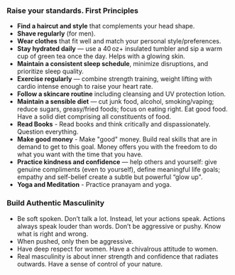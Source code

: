 ### Raise your standards. First Principles
- **Find a haircut and style** that complements your head shape.
- **Shave regularly** (for men).
- **Wear clothes** that fit well and match your personal style/preferences.
- **Stay hydrated daily** — use a 40 oz+ insulated tumbler and sip a warm cup of green tea once the day. Helps with a glowing skin.
- **Maintain a consistent sleep schedule**, minimize disruptions, and prioritize sleep quality.
- **Exercise regularly** — combine strength training, weight lifting with cardio intense enough to raise your heart rate.
- **Follow a skincare routine** including cleansing and UV protection lotion.
- **Maintain a sensible diet** — cut junk food, alcohol, smoking/vaping; reduce sugars, greasy/fried foods; focus on eating right. Eat good food. Have a solid diet comprising all constituents of food.
- **Read Books** - Read books and think critically and dispassionately. Question everything.
- **Make good money** - Make "good" money. Build real skills that are in demand to get to this goal. Money offers you with the freedom to do what you want with the time that you have. 
- **Practice kindness and confidence** — help others and yourself: give genuine compliments (even to yourself), define meaningful life goals; empathy and self-belief create a subtle but powerful “glow up".
- **Yoga and Meditation** - Practice pranayam and yoga.


### Build Authentic Masculinity
- Be soft spoken. Don’t talk a lot. Instead, let your actions speak. Actions always speak louder than words. Don’t be aggressive or pushy. Know what is right and wrong. 
- When pushed, only then be aggressive.
- Have deep respect for women. Have a chivalrous attitude to women.
- Real masculinity is about inner strength and confidence that radiates outwards. Have a sense of control of your nature.